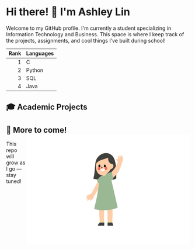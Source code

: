 # Hi there! 👋 I'm Ashley Lin 

Welcome to my GitHub profile. I'm currently a student specializing in Information Technology and Business. This space is where I keep track of the projects, assignments, and cool things I’ve built during school!


| Rank | Languages     |
|-----:|---------------|
|     1|      C        |
|     2|    Python     |
|     3|     SQL       |               
|     4|     Java      |

## 🎓 Academic Projects


## 📌 More to come!                      <img align="right" width="450" height="300" src="image.jpg"></a>
This repo will grow as I go — stay tuned!
